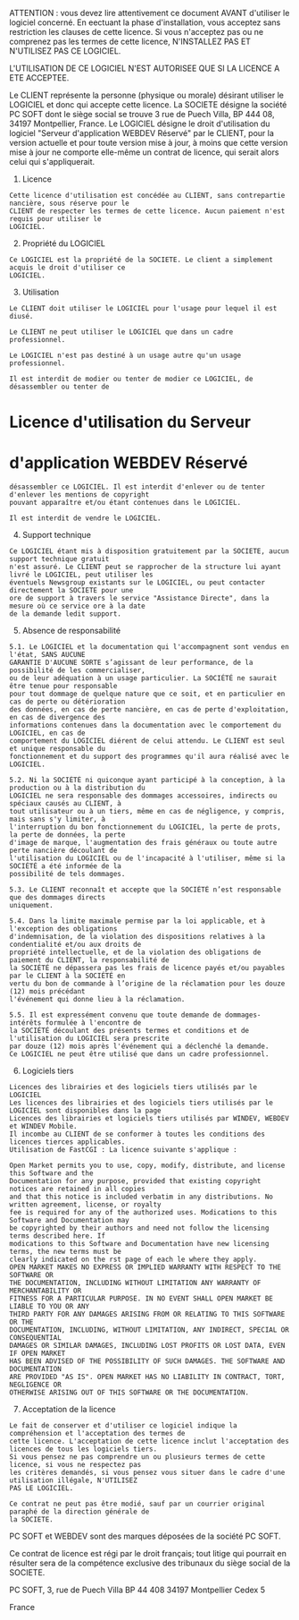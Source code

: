 ATTENTION : vous devez lire attentivement ce document AVANT d'utiliser le logiciel concerné. En
eectuant la phase d'installation, vous acceptez sans restriction les clauses de cette licence. Si vous
n'acceptez pas ou ne comprenez pas les termes de cette licence, N'INSTALLEZ PAS ET N'UTILISEZ PAS
CE LOGICIEL.

L'UTILISATION DE CE LOGICIEL N'EST AUTORISEE QUE SI LA LICENCE A ETE ACCEPTEE.

Le CLIENT représente la personne (physique ou morale) désirant utiliser le LOGICIEL et donc qui accepte
cette licence.
La SOCIETE désigne la société PC SOFT dont le siège social se trouve 3 rue de Puech Villa, BP 444 08, 34197
Montpellier, France.
Le LOGICIEL désigne le droit d'utilisation du logiciel "Serveur d'application WEBDEV Réservé" par le CLIENT,
pour la version actuelle et pour toute version mise à jour, à moins que cette version mise à jour ne comporte
elle-même un contrat de licence, qui serait alors celui qui s'appliquerait.

1. Licence

```
Cette licence d'utilisation est concédée au CLIENT, sans contrepartie nancière, sous réserve pour le
CLIENT de respecter les termes de cette licence. Aucun paiement n'est requis pour utiliser le
LOGICIEL.
```
2. Propriété du LOGICIEL

```
Ce LOGICIEL est la propriété de la SOCIETE. Le client a simplement acquis le droit d'utiliser ce
LOGICIEL.
```
3. Utilisation

```
Le CLIENT doit utiliser le LOGICIEL pour l'usage pour lequel il est diusé.
```
```
Le CLIENT ne peut utiliser le LOGICIEL que dans un cadre professionnel.
```
```
Le LOGICIEL n'est pas destiné à un usage autre qu'un usage professionnel.
```
```
Il est interdit de modier ou tenter de modier ce LOGICIEL, de désassembler ou tenter de
```
# Licence d'utilisation du Serveur

# d'application WEBDEV Réservé


```
désassembler ce LOGICIEL. Il est interdit d'enlever ou de tenter d'enlever les mentions de copyright
pouvant apparaître et/ou étant contenues dans le LOGICIEL.
```
```
Il est interdit de vendre le LOGICIEL.
```
4. Support technique

```
Ce LOGICIEL étant mis à disposition gratuitement par la SOCIETE, aucun support technique gratuit
n'est assuré. Le CLIENT peut se rapprocher de la structure lui ayant livré le LOGICIEL, peut utiliser les
éventuels Newsgroup existants sur le LOGICIEL, ou peut contacter directement la SOCIETE pour une
ore de support à travers le service "Assistance Directe", dans la mesure où ce service ore à la date
de la demande ledit support.
```
5. Absence de responsabilité

```
5.1. Le LOGICIEL et la documentation qui l'accompagnent sont vendus en l'état, SANS AUCUNE
GARANTIE D'AUCUNE SORTE s’agissant de leur performance, de la possibilité de les commercialiser,
ou de leur adéquation à un usage particulier. La SOCIÉTÉ ne saurait être tenue pour responsable
pour tout dommage de quelque nature que ce soit, et en particulier en cas de perte ou détérioration
des données, en cas de perte nancière, en cas de perte d'exploitation, en cas de divergence des
informations contenues dans la documentation avec le comportement du LOGICIEL, en cas de
comportement du LOGICIEL diérent de celui attendu. Le CLIENT est seul et unique responsable du
fonctionnement et du support des programmes qu'il aura réalisé avec le LOGICIEL.
```
```
5.2. Ni la SOCIÉTÉ ni quiconque ayant participé à la conception, à la production ou à la distribution du
LOGICIEL ne sera responsable des dommages accessoires, indirects ou spéciaux causés au CLIENT, à
tout utilisateur ou à un tiers, même en cas de négligence, y compris, mais sans s'y limiter, à
l'interruption du bon fonctionnement du LOGICIEL, la perte de prots, la perte de données, la perte
d'image de marque, l'augmentation des frais généraux ou toute autre perte nancière découlant de
l'utilisation du LOGICIEL ou de l'incapacité à l'utiliser, même si la SOCIÉTÉ a été informée de la
possibilité de tels dommages.
```
```
5.3. Le CLIENT reconnaît et accepte que la SOCIÉTÉ n’est responsable que des dommages directs
uniquement.
```
```
5.4. Dans la limite maximale permise par la loi applicable, et à l'exception des obligations
d'indemnisation, de la violation des dispositions relatives à la condentialité et/ou aux droits de
propriété intellectuelle, et de la violation des obligations de paiement du CLIENT, la responsabilité de
la SOCIÉTÉ ne dépassera pas les frais de licence payés et/ou payables par le CLIENT à la SOCIÉTÉ en
vertu du bon de commande à l’origine de la réclamation pour les douze (12) mois précédant
l'événement qui donne lieu à la réclamation.
```

```
5.5. Il est expressément convenu que toute demande de dommages-intérêts formulée à l'encontre de
la SOCIÉTÉ découlant des présents termes et conditions et de l'utilisation du LOGICIEL sera prescrite
par douze (12) mois après l'événement qui a déclenché la demande.
Ce LOGICIEL ne peut être utilisé que dans un cadre professionnel.
```
6. Logiciels tiers

```
Licences des librairies et des logiciels tiers utilisés par le LOGICIEL
Les licences des librairies et des logiciels tiers utilisés par le LOGICIEL sont disponibles dans la page
Licences des librairies et logiciels tiers utilisés par WINDEV, WEBDEV et WINDEV Mobile.
Il incombe au CLIENT de se conformer à toutes les conditions des licences tierces applicables.
Utilisation de FastCGI : La licence suivante s'applique :
```
```
Open Market permits you to use, copy, modify, distribute, and license this Software and the
Documentation for any purpose, provided that existing copyright notices are retained in all copies
and that this notice is included verbatim in any distributions. No written agreement, license, or royalty
fee is required for any of the authorized uses. Modications to this Software and Documentation may
be copyrighted by their authors and need not follow the licensing terms described here. If
modications to this Software and Documentation have new licensing terms, the new terms must be
clearly indicated on the rst page of each le where they apply.
OPEN MARKET MAKES NO EXPRESS OR IMPLIED WARRANTY WITH RESPECT TO THE SOFTWARE OR
THE DOCUMENTATION, INCLUDING WITHOUT LIMITATION ANY WARRANTY OF MERCHANTABILITY OR
FITNESS FOR A PARTICULAR PURPOSE. IN NO EVENT SHALL OPEN MARKET BE LIABLE TO YOU OR ANY
THIRD PARTY FOR ANY DAMAGES ARISING FROM OR RELATING TO THIS SOFTWARE OR THE
DOCUMENTATION, INCLUDING, WITHOUT LIMITATION, ANY INDIRECT, SPECIAL OR CONSEQUENTIAL
DAMAGES OR SIMILAR DAMAGES, INCLUDING LOST PROFITS OR LOST DATA, EVEN IF OPEN MARKET
HAS BEEN ADVISED OF THE POSSIBILITY OF SUCH DAMAGES. THE SOFTWARE AND DOCUMENTATION
ARE PROVIDED "AS IS". OPEN MARKET HAS NO LIABILITY IN CONTRACT, TORT, NEGLIGENCE OR
OTHERWISE ARISING OUT OF THIS SOFTWARE OR THE DOCUMENTATION.
```
7. Acceptation de la licence

```
Le fait de conserver et d'utiliser ce logiciel indique la compréhension et l'acceptation des termes de
cette licence. L'acceptation de cette licence inclut l'acceptation des licences de tous les logiciels tiers.
Si vous pensez ne pas comprendre un ou plusieurs termes de cette licence, si vous ne respectez pas
les critères demandés, si vous pensez vous situer dans le cadre d'une utilisation illégale, N'UTILISEZ
PAS LE LOGICIEL.
```
```
Ce contrat ne peut pas être modié, sauf par un courrier original paraphé de la direction générale de
la SOCIETE.
```

PC SOFT et WEBDEV sont des marques déposées de la société PC SOFT.

Ce contrat de licence est régi par le droit français; tout litige qui pourrait en résulter sera de la
compétence exclusive des tribunaux du siège social de la SOCIETE.

PC SOFT,
3, rue de Puech Villa
BP 44 408
34197 Montpellier Cedex 5

France


